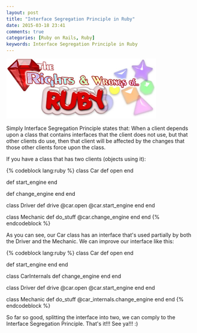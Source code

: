 ```yaml
---
layout: post
title: "Interface Segregation Principle in Ruby"
date: 2015-03-18 23:41
comments: true
categories: [Ruby on Rails, Ruby]
keywords: Interface Segregation Principle in Ruby
---
```


<p>
  <img src="/images/rights_and_wrongsof_ruby.jpg" width="400" alt="Interface Segregation Principle" />
</p>

<p>
  Simply Interface Segregation Principle states that: When a client depends upon a class that contains interfaces that the client does not use, but that other clients do use, then that client will be affected by the changes that those other clients force upon the class.
</p>

<p>
  If you have a class that has two clients (objects using it):
</p>

{% codeblock lang:ruby %}
class Car
  def open
  end

  def start_engine
  end

  def change_engine
  end
end

class Driver
  def drive
    @car.open
    @car.start_engine
  end
end

class Mechanic
  def do_stuff
    @car.change_engine
  end
end
{% endcodeblock %}

<p>
  As you can see, our Car class has an interface that's used partially by both the Driver and the Mechanic. We can improve our interface like this:
</p>

{% codeblock lang:ruby %}
class Car
  def open
  end

  def start_engine
  end
end

class CarInternals
  def change_engine
  end
end

class Driver
  def drive
    @car.open
    @car.start_engine
  end
end

class Mechanic
  def do_stuff
    @car_internals.change_engine
  end
end
{% endcodeblock %}

<p>
  So far so good, splitting the interface into two, we can comply to the Interface Segregation Principle. That's it!!! See ya!!! :)
</p>
